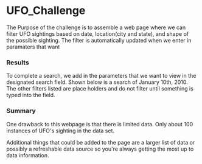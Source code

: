 # UFO_Challenge
The Purpose of the challenge is to assemble a web page where we can filter UFO sightings based on date, location(city and state), and shape of the possible sighting. The filter is automatically updated when we enter in paramaters that want

### Results

To complete a search, we add in the parameters that we want to view in the designated search field. Shown below is a search of January 10th, 2010. The other filters listed are place holders and do not filter until something is typed into the field.



### Summary

One drawback to this webpage is that there is limited data. Only about 100 instances of UFO's sighting in the data set.

Additional things that could be added to the page are a larger list of data or possibly a refreshable data source so you're always getting the most up to data information.
